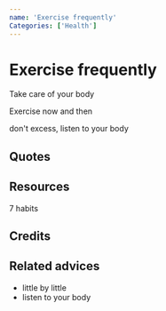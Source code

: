```yaml
---
name: 'Exercise frequently'
Categories: ['Health']
---
```

# Exercise frequently

Take care of your body

Exercise now and then

don't excess, listen to your body

## Quotes

## Resources

7 habits

## Credits

## Related advices

- little by little
- listen to your body
